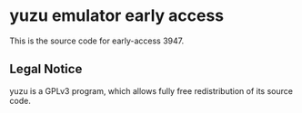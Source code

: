 yuzu emulator early access
=============

This is the source code for early-access 3947.

## Legal Notice

yuzu is a GPLv3 program, which allows fully free redistribution of its source code.
